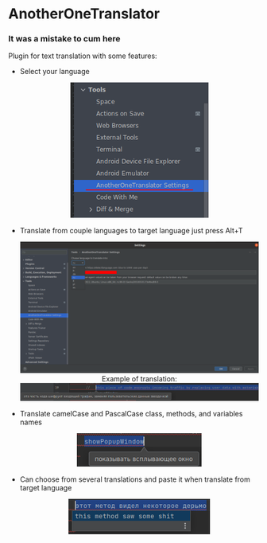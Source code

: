 # AnotherOneTranslator

### It was a mistake to cum here

Plugin for text translation with some features:

- Select your language
  <p align="center">
    <img src="/img/1.png"  title="Location of plugin">
  </p>

- Translate from couple languages to target language just press Alt+T
  <p align="center">
    <img src="/img/2.png" title="Settings">
      <br/>
        Example of translation:
      <br/>
    <img src="/img/3.png" title="Example of translation">
  </p>

- Translate camelCase and PascalCase class, methods, and variables names
  <p align="center">
     <img src="/img/4.png" title="CamelCase">
  </p>

- Can choose from several translations and paste it when translate from target language
  <p align="center">
    <img src="/img/5.png" title="Translate from target language">
  </p>


